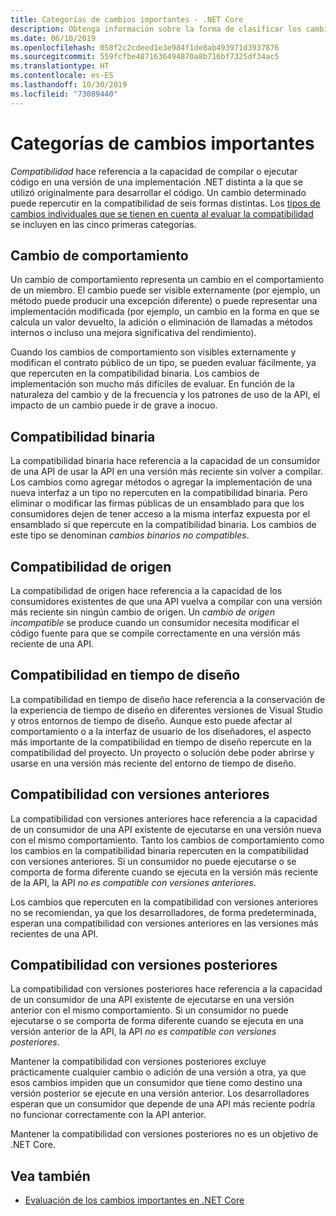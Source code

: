```yaml
---
title: Categorías de cambios importantes - .NET Core
description: Obtenga información sobre la forma de clasificar los cambios importantes en .NET Core.
ms.date: 06/10/2019
ms.openlocfilehash: 058f2c2cdeed1e3e984f1de8ab493971d3937876
ms.sourcegitcommit: 559fcfbe4871636494870a8b716bf7325df34ac5
ms.translationtype: HT
ms.contentlocale: es-ES
ms.lasthandoff: 10/30/2019
ms.locfileid: "73089440"
---
```

# <a name="breaking-change-categories"></a>Categorías de cambios importantes

*Compatibilidad* hace referencia a la capacidad de compilar o ejecutar código en una versión de una implementación .NET distinta a la que se utilizó originalmente para desarrollar el código. Un cambio determinado puede repercutir en la compatibilidad de seis formas distintas. Los [tipos de cambios individuales que se tienen en cuenta al evaluar la compatibilidad](index.md) se incluyen en las cinco primeras categorías. 

## <a name="behavioral-change"></a>Cambio de comportamiento

Un cambio de comportamiento representa un cambio en el comportamiento de un miembro. El cambio puede ser visible externamente (por ejemplo, un método puede producir una excepción diferente) o puede representar una implementación modificada (por ejemplo, un cambio en la forma en que se calcula un valor devuelto, la adición o eliminación de llamadas a métodos internos o incluso una mejora significativa del rendimiento).

Cuando los cambios de comportamiento son visibles externamente y modifican el contrato público de un tipo, se pueden evaluar fácilmente, ya que repercuten en la compatibilidad binaria. Los cambios de implementación son mucho más difíciles de evaluar. En función de la naturaleza del cambio y de la frecuencia y los patrones de uso de la API, el impacto de un cambio puede ir de grave a inocuo.  

## <a name="binary-compatibility"></a>Compatibilidad binaria

La compatibilidad binaria hace referencia a la capacidad de un consumidor de una API de usar la API en una versión más reciente sin volver a compilar. Los cambios como agregar métodos o agregar la implementación de una nueva interfaz a un tipo no repercuten en la compatibilidad binaria. Pero eliminar o modificar las firmas públicas de un ensamblado para que los consumidores dejen de tener acceso a la misma interfaz expuesta por el ensamblado sí que repercute en la compatibilidad binaria. Los cambios de este tipo se denominan *cambios binarios no compatibles*.

## <a name="source-compatibility"></a>Compatibilidad de origen

 La compatibilidad de origen hace referencia a la capacidad de los consumidores existentes de que una API vuelva a compilar con una versión más reciente sin ningún cambio de origen. Un *cambio de origen incompatible* se produce cuando un consumidor necesita modificar el código fuente para que se compile correctamente en una versión más reciente de una API.

## <a name="design-time-compatibility"></a>Compatibilidad en tiempo de diseño

La compatibilidad en tiempo de diseño hace referencia a la conservación de la experiencia de tiempo de diseño en diferentes versiones de Visual Studio y otros entornos de tiempo de diseño. Aunque esto puede afectar al comportamiento o a la interfaz de usuario de los diseñadores, el aspecto más importante de la compatibilidad en tiempo de diseño repercute en la compatibilidad del proyecto. Un proyecto o solución debe poder abrirse y usarse en una versión más reciente del entorno de tiempo de diseño.

## <a name="backwards-compatibility"></a>Compatibilidad con versiones anteriores

La compatibilidad con versiones anteriores hace referencia a la capacidad de un consumidor de una API existente de ejecutarse en una versión nueva con el mismo comportamiento. Tanto los cambios de comportamiento como los cambios en la compatibilidad binaria repercuten en la compatibilidad con versiones anteriores. Si un consumidor no puede ejecutarse o se comporta de forma diferente cuando se ejecuta en la versión más reciente de la API, la API *no es compatible con versiones anteriores*.

Los cambios que repercuten en la compatibilidad con versiones anteriores no se recomiendan, ya que los desarrolladores, de forma predeterminada, esperan una compatibilidad con versiones anteriores en las versiones más recientes de una API.

## <a name="forward-compatibility"></a>Compatibilidad con versiones posteriores

La compatibilidad con versiones posteriores hace referencia a la capacidad de un consumidor de una API existente de ejecutarse en una versión anterior con el mismo comportamiento. Si un consumidor no puede ejecutarse o se comporta de forma diferente cuando se ejecuta en una versión anterior de la API, la API *no es compatible con versiones posteriores*. 

Mantener la compatibilidad con versiones posteriores excluye prácticamente cualquier cambio o adición de una versión a otra, ya que esos cambios impiden que un consumidor que tiene como destino una versión posterior se ejecute en una versión anterior. Los desarrolladores esperan que un consumidor que depende de una API más reciente podría no funcionar correctamente con la API anterior. 

Mantener la compatibilidad con versiones posteriores no es un objetivo de .NET Core.

## <a name="see-also"></a>Vea también

- [Evaluación de los cambios importantes en .NET Core](index.md)
